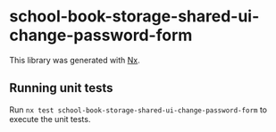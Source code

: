 # school-book-storage-shared-ui-change-password-form

This library was generated with [Nx](https://nx.dev).

## Running unit tests

Run `nx test school-book-storage-shared-ui-change-password-form` to execute the unit tests.
